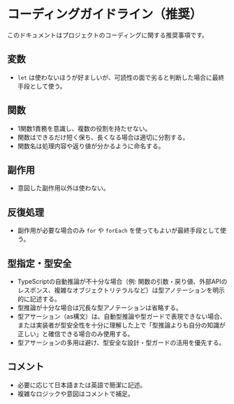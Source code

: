 # コーディングガイドライン（推奨）

このドキュメントはプロジェクトのコーディングに関する推奨事項です。

## 変数
- `let` は使わないほうが好ましいが、可読性の面で劣ると判断した場合に最終手段として使う。

## 関数
- 1関数1責務を意識し、複数の役割を持たせない。
- 関数はできるだけ短く保ち、長くなる場合は適切に分割する。
- 関数名は処理内容や返り値が分かるように命名する。

## 副作用
- 意図した副作用以外は使わない。

## 反復処理
- 副作用が必要な場合のみ `for` や `forEach` を使ってもよいが最終手段として使う。

## 型指定・型安全
- TypeScriptの自動推論が不十分な場合（例: 関数の引数・戻り値、外部APIのレスポンス、複雑なオブジェクトリテラルなど）は型アノテーションを明示的に記述する。
- 型推論が十分な場合は冗長な型アノテーションは省略する。
- 型アサーション（as構文）は、自動型推論や型ガードで表現できない場合、または実装者が型安全性を十分に理解した上で「型推論よりも自分の知識が正しい」と確信できる場合のみ使用する。
- 型アサーションの多用は避け、型安全な設計・型ガードの活用を優先する。

## コメント
- 必要に応じて日本語または英語で簡潔に記述。
- 複雑なロジックや意図はコメントで補足。

